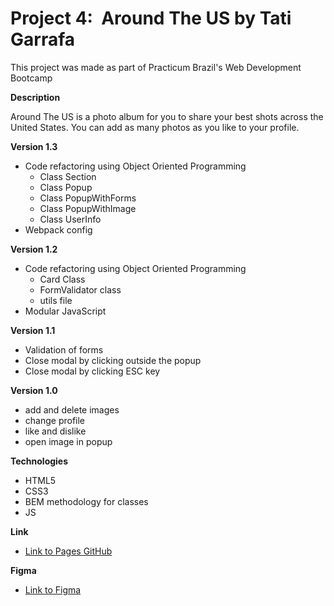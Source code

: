 # Project 4:  Around The US by Tati Garrafa

This project was made as part of Practicum Brazil's Web Development Bootcamp

**Description**

Around The US is a photo album for you to share your best shots across the United States. You can add as many photos as you like to your profile.

**Version 1.3**

- Code refactoring using Object Oriented Programming
  - Class Section
  - Class Popup
  - Class PopupWithForms
  - Class PopupWithImage
  - Class UserInfo
- Webpack config

**Version 1.2**

- Code refactoring using Object Oriented Programming
  - Card Class
  - FormValidator class
  - utils file
- Modular JavaScript

**Version 1.1**

- Validation of forms
- Close modal by clicking outside the popup
- Close modal by clicking ESC key

**Version 1.0**

- add and delete images
- change profile
- like and dislike
- open image in popup

**Technologies**

- HTML5
- CSS3
- BEM methodology for classes
- JS

**Link**

- [Link to Pages GitHub](https://garrafatati.github.io/web_project_4_ptbr/index.html)

**Figma**

- [Link to Figma](https://www.figma.com/file/XfB6BSINvliub43JgKza1e/WEB.-Sprint-4.-Around-The-U.S.-desktop-%2B-mobile-pt)
